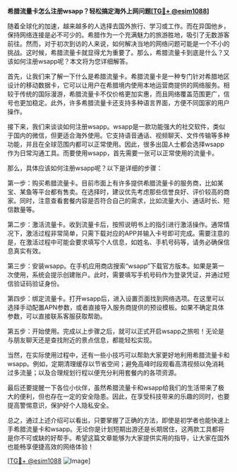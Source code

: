 **希腊流量卡怎么注册wsapp？轻松搞定海外上网问题[[TG💪+ @esim1088](https://t.me/s/esim1088)]**

随着全球化的加速，越来越多的人选择去国外旅行、学习或工作。而在异国他乡，保持网络连接是必不可少的。希腊作为一个充满魅力的旅游胜地，吸引了无数游客前往。然而，对于初次到访的人来说，如何解决当地的网络问题可能是一个不小的挑战。这时候，希腊流量卡就显得尤为重要了。那么，希腊流量卡到底是什么？又该如何注册wsapp呢？本文将为您详细解答。

首先，让我们来了解一下什么是希腊流量卡。希腊流量卡是一种专门针对希腊地区设计的移动数据卡，它可以让用户在希腊境内使用本地运营商提供的网络服务。相较于传统的国际漫游，希腊流量卡不仅价格更加实惠，而且网络覆盖范围更广，信号也更加稳定。此外，许多希腊流量卡还支持多种语言界面，方便不同国家的用户操作。

接下来，我们来谈谈如何注册wsapp。wsapp是一款功能强大的社交软件，类似于国内的微信，但更适合海外使用。它支持语音通话、视频聊天、文件传输等多种功能，并且在全球范围内都可以正常使用。因此，很多出国人士都会选择wsapp作为日常沟通工具。而要使用wsapp，首先需要一张可以正常使用的流量卡。

那么，具体应该如何注册wsapp呢？以下是详细的步骤：

第一步：购买希腊流量卡。目前市面上有许多提供希腊流量卡的服务商，比如某宝、某鱼等平台都有售卖。在选择时，建议优先考虑那些信誉良好、评价较高的商家。同时，注意查看套餐内容是否符合自己的需求，比如流量大小、通话时长、短信数量等。

第二步：激活流量卡。收到流量卡后，按照说明书上的指引进行激活操作。通常情况下，激活过程非常简单，只需下载对应的APP并输入卡号即可完成。需要注意的是，在激活过程中可能会要求填写个人信息，如姓名、手机号码等，请务必确保信息真实有效。

第三步：安装wsapp。在手机应用商店搜索“wsapp”下载官方版本。如果是第一次使用，系统会提示创建账户。此时，需要填写手机号码作为登录凭证，并通过短信验证码验证身份。

第四步：绑定流量卡。打开wsapp后，进入设置页面找到网络选项。在这里可以选择手动配置APN参数，或者直接导入服务商提供的预设模板。如果不确定具体参数，可以直接联系客服获取帮助。

第五步：开始使用。完成以上步骤之后，就可以正式开启wsapp之旅啦！无论是与朋友聊天还是查找附近的景点信息，都能轻松实现。

当然，在实际使用过程中，还有一些小技巧可以帮助大家更好地利用希腊流量卡和wsapp。例如，定期清理缓存以节省空间；避免高峰时段观看高清视频以免消耗过多流量；以及合理规划行程以便充分利用套餐内的各项资源。

最后还要提醒一下各位小伙伴，虽然希腊流量卡和wsapp给我们的生活带来了极大的便利，但也存在一定的安全隐患。因此，在享受科技带来的乐趣的同时，也要提高警惕意识，保护好个人隐私安全。

总之，通过上述介绍可以看出，只要掌握了正确的方法，即使是初学者也能快速上手希腊流量卡和wsapp。无论你是计划短期出游还是长期居住，这两款工具都将是你不可或缺的好帮手。希望这篇文章能够为大家提供实用的指导，让大家在国外也能畅享便捷高效的网络体验！

[[TG💪+ @esim1088](https://t.me/s/esim1088) ![Image](https://i.postimg.cc/4NQfJmqS/Snipaste-2025-05-13-00-14-12.png)]